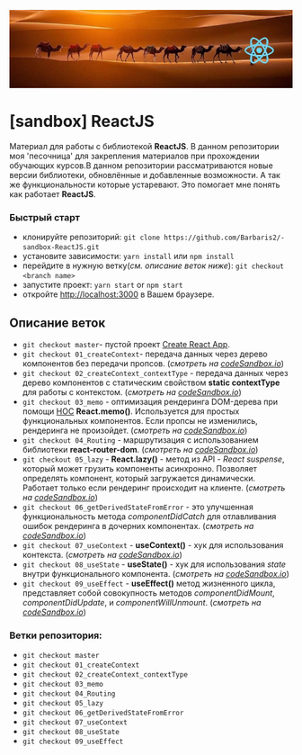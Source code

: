 ![](https://github.com/Barbaris2/-sandbox-ReactJS/blob/master/src/images/sandboxreact.jpg?style=centerme)

# [sandbox] ReactJS

Материал для работы с библиотекой **ReactJS**. В данном репозитории моя 'песочница' для закрепления материалов при прохождении обучающих курсов.В данном репозитории рассматриваются новые версии библиотеки, обновлённые и добавленные возможности. А так же функциональности которые устаревают. Это помогает мне понять как работает **ReactJS**.

### Быстрый старт

- клонируйте репозиторий: `git clone https://github.com/Barbaris2/-sandbox-ReactJS.git`
- уcтановите зависимости: `yarn install` или `npm install`
- перейдите в нужную ветку(_см. описание веток ниже_): `git checkout <branch name>`
- запустите проект: `yarn start` or `npm start`
- откройте [http://localhost:3000](http://localhost:3000) в Вашем браузере.

## Описание веток

- `git checkout master`- пустой проект [Create React App](https://github.com/facebook/create-react-app).
- `git checkout 01_createContext`- передача данных через дерево компонентов без передачи пропсов. (_смотреть на [codeSandbox.io](https://8p8on.csb.app/)_)
- `git checkout 02_createContext_contextType` - передача данных через дерево компонентов с статическим свойством **static contextType** для работы с контекстом. (_смотреть на [codeSandbox.io](https://2st4y.csb.app/)_)
- `git checkout 03_memo` - оптимизация рендеринга DOM-дерева при помощи [HOC](https://ru.reactjs.org/docs/higher-order-components.html) **React.memo()**. Используется для простых функциональных компонентов. Если пропсы не изменились, рендеринга не произойдет. (_смотреть на [codeSandbox.io](https://6lqfr.csb.app/)_)
- `git checkout 04_Routing` - маршрутизация с использованием библиотеки **react-router-dom**. (_смотреть на [codeSandbox.io](https://l6xkk.csb.app)_)
- `git checkout 05_lazy` - **React.lazy()** - метод из API - _React suspense_, который может грузить компоненты асинхронно. Позволяет определять компонент, который загружается динамически. Работает только если рендеринг происходит на клиенте. (_смотреть на [codeSandbox.io](https://gtv55.csb.app/)_)
- `git checkout 06_getDerivedStateFromError` - это улучшенная функциональность метода _componentDidCatch_ для отлавливания ошибок рендеринга в дочерних компонентах. (_смотреть на [codeSandbox.io](https://ez0od.csb.app/)_)
- `git checkout 07_useContext` - **useContext()** - хук для использования контекста. (_смотреть на [codeSandbox.io](https://xsb47.csb.app/)_)
- `git checkout 08_useState` - **useState()** - хук для использования _state_ внутри функционального компонента. (_смотреть на [codeSandbox.io](https://6zod8.csb.app/)_)
- `git checkout 09_useEffect` - **useEffect()** метод жизненного цикла, представляет собой совокупность методов _componentDidMount_, _componentDidUpdate_, и _componentWillUnmount_. (_смотреть на [codeSandbox.io](https://5lbfb.csb.app/)_)

### Ветки репозитория:

- `git checkout master`
- `git checkout 01_createContext`
- `git checkout 02_createContext_contextType`
- `git checkout 03_memo`
- `git checkout 04_Routing`
- `git checkout 05_lazy`
- `git checkout 06_getDerivedStateFromError`
- `git checkout 07_useContext`
- `git checkout 08_useState`
- `git checkout 09_useEffect`
